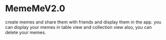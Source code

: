 # MemeMeV2.0
 create memes and share them with friends and display them in the app.
 you can display your memes in table view and collection view 
 also, you can delete your memes.
